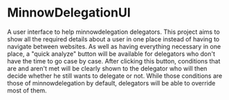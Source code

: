 # MinnowDelegationUI
A user interface to help minnowdelegation delegators. This project aims to show all the required details about a user in one place instead of having to navigate between websites. As well as having everything necessary in one place, a "quick analyze" button will be available for delegators who don't have the time to go case by case. After clicking this button, conditions that are and aren't met will be clearly shown to the delegator who will then decide whether he still wants to delegate or not. While those conditions are those of minnowdelegation by default, delegators will be able to override most of them.

